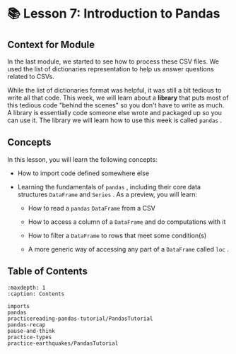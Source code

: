 # 📚 Lesson 7: Introduction to Pandas

## Context for Module

In the last module, we started to see how to process these CSV files. We used the list of dictionaries representation to help us answer questions related to CSVs.

While the list of dictionaries format was helpful, it was still a bit tedious to write all that code. This week, we will learn about a **library** that puts most of this tedious code "behind the scenes" so you don't have to write as much. A library is essentially code someone else wrote and packaged up so you can use it. The library we will learn how to use this week is called `pandas` .

## Concepts

In this lesson, you will learn the following concepts:

- How to import code defined somewhere else

- Learning the fundamentals of `pandas` , including their core data structures `DataFrame` and `Series` . As a preview, you will learn:

  - How to read a `pandas` `DataFrame` from a CSV

  - How to access a column of a `DataFrame` and do computations with it

  - How to filter a `DataFrame` to rows that meet some condition(s)

  - A more generic way of accessing any part of a `DataFrame` called `loc` .

## Table of Contents

```{toctree}
:maxdepth: 1
:caption: Contents

imports
pandas
practicereading-pandas-tutorial/PandasTutorial
pandas-recap
pause-and-think
practice-types
practice-earthquakes/PandasTutorial
```

